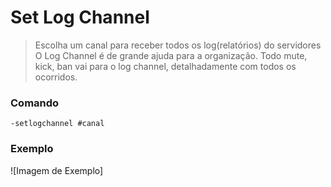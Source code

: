 # Set Log Channel
> Escolha um canal para receber todos os log(relatórios) do servidores
> O Log Channel é de grande ajuda para a organização. Todo mute, kick, ban vai para o log channel, detalhadamente com todos os ocorridos.

### Comando
`-setlogchannel #canal`

### Exemplo
![Imagem de Exemplo]